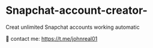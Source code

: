 # Snapchat-account-creator-
Creat unlimited Snapchat accounts working automatic 

 📨 contact me: https://t.me/johnreal01
